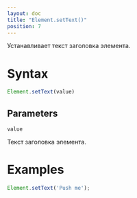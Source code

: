 ```yaml
---
layout: doc
title: "Element.setText()"
position: 7
---
```


Устанавливает текст заголовка элемента.

# Syntax

```js
Element.setText(value)
```

## Parameters

`value`

Текст заголовка элемента.

# Examples

```js
Element.setText('Push me');
```
